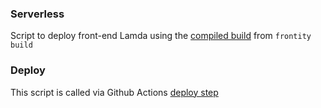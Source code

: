 ### Serverless

Script to deploy front-end Lamda using the [compiled build](https://github.com/cds-snc/platform-mvp/blob/main/front-end/package.json#L16) from `frontity build` 

### Deploy

This script is called via Github Actions [deploy step](https://github.com/cds-snc/platform-mvp/blob/main/.github/workflows/deploy.yml#L30)

